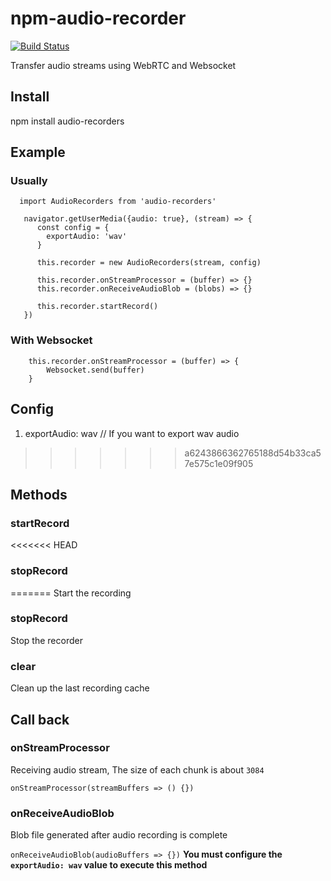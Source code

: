 # npm-audio-recorder
[![Build Status](https://travis-ci.org/Haojen/npm-audio-recorder.svg?branch=master)](https://travis-ci.org/Haojen/npm-audio-recorder)

Transfer audio streams using WebRTC and Websocket

## Install 
npm install audio-recorders

## Example

### Usually

```
  import AudioRecorders from 'audio-recorders'
  
   navigator.getUserMedia({audio: true}, (stream) => {
      const config = {
        exportAudio: 'wav'
      }
      
      this.recorder = new AudioRecorders(stream, config)
      
      this.recorder.onStreamProcessor = (buffer) => {}
      this.recorder.onReceiveAudioBlob = (blobs) => {}

      this.recorder.startRecord()
   })
```

### With Websocket

```
    this.recorder.onStreamProcessor = (buffer) => {
        Websocket.send(buffer)
    }
```


## Config

1. exportAudio: wav // If you want to export wav audio
>>>>>>> a6243866362765188d54b33ca57e575c1e09f905

## Methods

### startRecord
<<<<<<< HEAD
### stopRecord
=======
Start the recording

### stopRecord
Stop the recorder

### clear
Clean up the last recording cache

## Call back

### onStreamProcessor
Receiving audio stream, The size of each chunk is about `3084`

```onStreamProcessor(streamBuffers => () {})```

### onReceiveAudioBlob
Blob file generated after audio recording is complete

```onReceiveAudioBlob(audioBuffers => {})```
**You must configure the `exportAudio: wav` value to execute this method**




